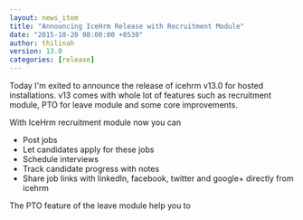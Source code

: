 ```yaml
---
layout: news_item
title: "Announcing IceHrm Release with Recruitment Module"
date: "2015-10-20 08:00:00 +0530"
author: thilinah
version: 13.0
categories: [release]
---
```


Today I'm exited to announce the release of icehrm v13.0 
for hosted installations. v13 comes with whole lot of features such as recruitment module, PTO for leave module and
some core improvements.

With IceHrm recruitment module now you can 
- Post jobs
- Let candidates apply for these jobs
- Schedule interviews
- Track candidate progress with notes
- Share job links with linkedIn, facebook, twitter and google+ directly from icehrm

The PTO feature of the leave module help you to 
    
